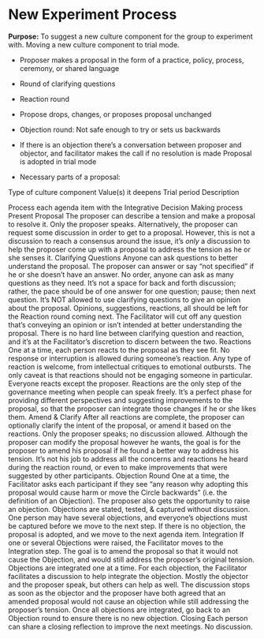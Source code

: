 # New Experiment Process

**Purpose:** To suggest a new culture component for the group to experiment with. Moving a new culture component to trial mode.


- Proposer makes a proposal in the form of a practice, policy, process, ceremony, or shared language
- Round of clarifying questions
- Reaction round
- Propose drops, changes, or proposes proposal unchanged
- Objection round: Not safe enough to try or sets us backwards
- If there is an objection there’s a conversation between proposer and objector, and facilitator makes the call if no resolution is made
Proposal is adopted in trial mode

- Necessary parts of a proposal:

Type of culture component
Value(s) it deepens
Trial period
Description


Process each agenda item with the Integrative Decision Making process
Present Proposal
The proposer can describe a tension and make a proposal to resolve it. Only the proposer speaks. Alternatively, the proposer can request some discussion in order to get to a proposal. However, this is not a discussion to reach a consensus around the issue, it’s *only* a discussion to help the proposer come up with a proposal to address the tension as he or she senses it.
Clarifying Questions
Anyone can ask questions to better understand the proposal. The proposer can answer or say “not specified” if he or she doesn’t have an answer. No order, anyone can ask as many questions as they need. It’s not a space for back and forth discussion; rather, the pace should be of one answer for one question; pause; then next question.
It’s NOT allowed to use clarifying questions to give an opinion about the proposal. Opinions, suggestions, reactions, all should be left for the Reaction round coming next. The Facilitator will cut off any question that’s conveying an opinion or isn’t intended at better understanding the proposal. There is no hard line between clarifying question and reaction, and it’s at the Facilitator’s discretion to discern between the two.
Reactions
One at a time, each person reacts to the proposal as they see fit. No response or interruption is allowed during someone’s reaction. Any type of reaction is welcome, from intellectual critiques to emotional outbursts. The only caveat is that reactions should not be engaging someone in particular. Everyone reacts except the proposer.
Reactions are the only step of the governance meeting when people can speak freely. It’s a perfect phase for providing different perspectives and suggesting improvements to the proposal, so that the proposer can integrate those changes if he or she likes them.
Amend & Clarify
After all reactions are complete, the proposer can optionally clarify the intent of the proposal, or amend it based on the reactions. Only the proposer speaks; no discussion allowed.
Although the proposer can modify the proposal however he wants, the goal is for the proposer to amend his proposal if he found a better way to address his tension. It’s not his job to address all the concerns and reactions he heard during the reaction round, or even to make improvements that were suggested by other participants.
Objection Round
One at a time, the Facilitator asks each participant if they see “any reason why adopting this proposal would cause harm or move the Circle backwards” (i.e. the definition of an Objection). The proposer also gets the opportunity to raise an objection. Objections are stated, tested, & captured without discussion. One person may have several objections, and everyone’s objections must be captured before we move to the next step.
If there is no objection, the proposal is adopted, and we move to the next agenda item.
Integration
If one or several Objections were raised, the Facilitator moves to the Integration step. The goal is to amend the proposal so that it would not cause the Objection, and would still address the proposer’s original tension. Objections are integrated one at a time. For each objection, the Facilitator facilitates a discussion to help integrate the objection. Mostly the objector and the proposer speak, but others can help as well. The discussion stops as soon as the objector and the proposer have both agreed that an amended proposal would not cause an objection while still addressing the proposer’s tension.
Once all objections are integrated, go back to an Objection round to ensure there is no new objection.
Closing
Each person can share a closing reflection to improve the next meetings. No discussion.

